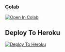 
                                      
                                      
                                      
                                    

### Colab
[![Open In Colab](https://colab.research.google.com/assets/colab-badge.svg)](https://github.com/.ipyn)

## Deploy To Heroku

[![Deploy To Heroku](https://www.herokucdn.com/deploy/button.svg)](https://heroku.com/deploy?template=https://github.com/bhuriya/chiku)
